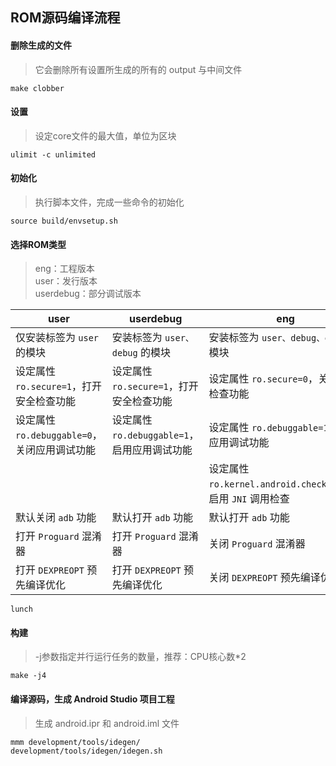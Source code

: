 ## ROM源码编译流程


#### 删除生成的文件

> 它会删除所有设置所生成的所有的 output 与中间文件

```
make clobber
```


#### 设置

> 设定core文件的最大值，单位为区块

```
ulimit -c unlimited
```


#### 初始化

> 执行脚本文件，完成一些命令的初始化

```
source build/envsetup.sh
```


#### 选择ROM类型

> eng：工程版本  
> user：发行版本  
> userdebug：部分调试版本  

| user | userdebug | eng |
| ----- | ----- | ----- |
| 仅安装标签为 `user` 的模块 | 安装标签为 `user、debug` 的模块 | 安装标签为 `user、debug、eng` 的模块 |
| 设定属性 `ro.secure=1`，打开安全检查功能 | 设定属性 `ro.secure=1`，打开安全检查功能 | 设定属性 `ro.secure=0`，关闭安全检查功能 |
| 设定属性 `ro.debuggable=0`，关闭应用调试功能 | 设定属性 `ro.debuggable=1`，启用应用调试功能 | 设定属性 `ro.debuggable=1`，启用应用调试功能 |
|  |  | 设定属性 `ro.kernel.android.checkjni=1`，启用 `JNI` 调用检查 |
| 默认关闭 `adb` 功能 | 默认打开 `adb` 功能 | 默认打开 `adb` 功能 |
| 打开 `Proguard` 混淆器 | 打开 `Proguard` 混淆器 | 关闭 `Proguard` 混淆器 |
| 打开 `DEXPREOPT` 预先编译优化 | 打开 `DEXPREOPT` 预先编译优化 | 关闭 `DEXPREOPT` 预先编译优化 |

```
lunch
```


#### 构建

> -j参数指定并行运行任务的数量，推荐：CPU核心数*2

```
make -j4
```


#### 编译源码，生成 Android Studio 项目工程

> 生成 android.ipr 和 android.iml 文件

```
mmm development/tools/idegen/
development/tools/idegen/idegen.sh
```
